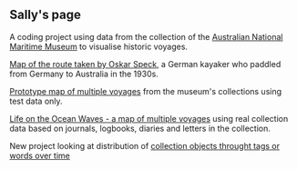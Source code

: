 ## Sally's page

A coding project using data from the collection of the [Australian National Maritime Museum](http://collections.anmm.gov.au/collections) to visualise historic voyages. 

[Map of the route taken by Oskar Speck,](https://sallyfl.github.io/OskarSpeckKayakVoyage/) a German kayaker who paddled from Germany to Australia in the 1930s.

[Prototype map of multiple voyages](https://sallyfl.github.io/multipleVoyages/) from the museum's collections using test data only.

[Life on the Ocean Waves - a map of multiple voyages](https://sallyfl.github.io/oceanWaves/) using real collection data based on journals, logbooks, diaries and letters in the collection.

New project looking at distribution of [collection objects throught tags or words over time](https://sallyfl.github.io/WordCountProject1/)







